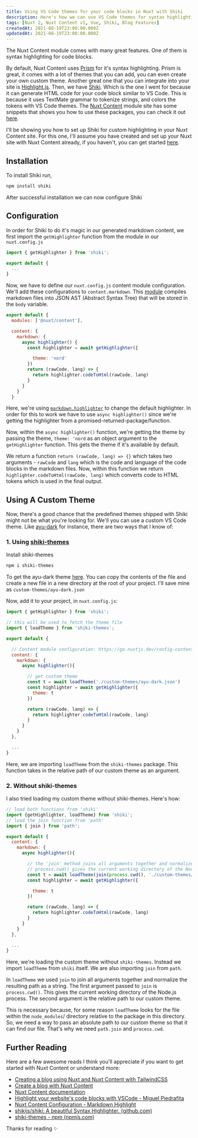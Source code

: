 ```yaml
---
title: Using VS Code themes for your code blocks in Nuxt with Shiki
description: Here's how we can use VS Code themes for syntax highlighting in our Nuxt site using Nuxt Content and Shiki
tags: [Nuxt 2, Nuxt Content v1, Vue, Shiki, Blog Features]
createdAt: 2021-08-19T23:00:00.000Z
updatedAt: 2021-08-19T23:00:00.000Z
---
```


The Nuxt Content module comes with many great features. One of them is syntax highlighting for code blocks.

By default, Nuxt Content uses [Prism](https://prismjs.com/) for it's syntax highlighting. Prism is great, it comes with a lot of themes that you can add, you can even create your own custom theme. Another great one that you can integrate into your site is [Highlight.js](https://highlightjs.org/). Then, we have [Shiki](https://shiki.matsu.io/). Which is the one I went for because it can generate HTML code for your code block similar to VS Code. This is because it uses TextMate grammar to tokenize strings, and colors the tokens with VS Code themes. The [Nuxt Content](https://content.nuxtjs.org/) module site has some snippets that shows you how to use these packages, you can check it out [here](https://content.nuxtjs.org/snippets/#custom-highlighter).

I'll be showing you how to set up Shiki for custom highlighting in your Nuxt Content site. For this one, I'll assume you have created and set up your Nuxt site with Nuxt Content already, if you haven't, you can get started [here](https://miracleio.me/blog/Creating-a-blog-using-Nuxt-and-Nuxt-Content---with-TailwindCSS).

## Installation

To install Shiki run,

```bash
npm install shiki
```

After successful installation we can now configure Shiki

## Configuration

In order for Shiki to do it's magic in our generated markdown content, we first import the `getHighlighter` function from the module in our `nuxt.config.js`

```javascript
import { getHighlighter } from 'shiki';

export default {
  ...
}
```

Now, we have to define our `nuxt.config.js` content module configuration. We'll add these configurations to `content.markdown`. This [module](https://content.nuxtjs.org/configuration#markdown) compiles markdown files into JSON AST (Abstract Syntax Tree) that will be stored in the `body` variable.

```javascript
export default {
  modules: ['@nuxt/content'],

  content: {
    markdown: {
      async highlighter() {
        const highlighter = await getHighlighter({

          theme: 'nord'
        })
        return (rawCode, lang) => {
          return highlighter.codeToHtml(rawCode, lang)
        }
      }
    }
  }
```

Here, we're using [`markdown.highlighter`](https://content.nuxtjs.org/configuration#markdownhighlighter) to change the default highlighter. In order for this to work we have to use `async highlighter()` since we're getting the highlighter from a promised-returned-package/function.

Now, within the `async highlighter()` function, we're getting the theme by passing the theme, `theme: 'nord` as an object argument to the `getHighlighter` function. This gets the theme if it's available by default.

We return a function `return (rawCode, lang) => {}` which takes two arguments - `rawCode` and `lang` which is the code and language of the code blocks in the markdown files. Now, within this function we return `highlighter.codeToHtml(rawCode, lang)` which converts code to HTML tokens which is used in the final output.

## Using A Custom Theme

Now, there's a good chance that the predefined themes shipped with Shiki might not be what you're looking for. We'll you can use a custom VS Code theme. Like [ayu-dark](https://github.com/ayu-theme/vscode-ayu/blob/master/ayu-dark.json) for instance, there are two ways that I know of:

### 1. Using [shiki-themes](https://www.npmjs.com/package/shiki-themes)

Install shiki-themes

```bash
npm i shiki-themes
```

To get the ayu-dark theme [here](https://github.com/ayu-theme/vscode-ayu/blob/master/ayu-dark.json). You can copy the contents of the file and create a new file in a new directory at the root of your project. I'll save mine as `custom-themes/ayu-dark.json`

Now, add it to your project, in `nuxt.config.js`:

```javascript
import { getHighlighter } from 'shiki';

// this will be used to fetch the theme file
import { loadTheme } from 'shiki-themes';

export default {

  // Content module configuration: https://go.nuxtjs.dev/config-content
  content: {
    markdown: {
      async highlighter(){

        // get custom theme
        const t = await loadTheme('./custom-themes/ayu-dark.json')
        const highlighter = await getHighlighter({
          theme: t
        })

        return (rawCode, lang) => {
          return highlighter.codeToHtml(rawCode, lang)
        }
      }
    }
  },

  ...
}

```

Here, we are importing `loadTheme` from the `shiki-themes` package. This function takes in the relative path of our custom theme as an argument.

### 2. Without shiki-themes

I also tried loading my custom theme without shiki-themes. Here's how:

```javascript
// load both functions from 'shiki'
import {getHighlighter, loadTheme} from 'shiki';
// load the join function from 'path'
import { join } from 'path';

export default {
  content: {
    markdown: {
      async highlighter(){

        // the 'join' method joins all arguments together and normalize the resulting path as a string
        // process.cwd() gives the current working directory of the Node.js process
        const t = await loadTheme(join(process.cwd(), './custom-themes/ayu-dark.json'))
        const highlighter = await getHighlighter({

          theme: t
        })

        return (rawCode, lang) => {
          return highlighter.codeToHtml(rawCode, lang)
        }
      }
    }
  },

  ...
}
```

Here, we're loading the custom theme without `shiki-themes`. Instead we import `loadTheme` from `shiki` itself. We are also importing `join` from `path`.

In `loadTheme` we used `join` to join all arguments together and normalize the resulting path as a string. The first argument passed to `join` is `process.cwd()`. This gives the current working directory of the Node.js process. The second argument is the relative path to our custom theme.

This is necessary because, for some reason `loadTheme` looks for the file within the `node_modules`/ directory relative to the package in this directory. So, we need a way to pass an absolute path to our custom theme so that it can find our file. That's why we need `path.join` and `process.cwd`.

## Further Reading

Here are a few awesome reads I think you'll appreciate if you want to get started with Nuxt Content or understand more:

- [Creating a blog using Nuxt and Nuxt Content with TailwindCSS](https://miracleio.me/blog/Creating-a-blog-using-Nuxt-and-Nuxt-Content---with-TailwindCSS)
- [Create a blog with Nuxt Content](https://nuxtjs.org/blog/creating-blog-with-nuxt-content)
- [Nuxt Content documentation](https://content.nuxtjs.org/)
- [Highlight your website's code blocks with VSCode - Miguel Piedrafita](https://miguelpiedrafita.com/vscode-highlighting#commento-login-box-container)
- [Nuxt Content Configuration - Markdown Highlight](https://content.nuxtjs.org/configuration#markdownhighlighter)
- [shikijs/shiki: A beautiful Syntax Highlighter. (github.com)](https://github.com/shikijs/shiki)
- [shiki-themes - npm (npmjs.com)](https://www.npmjs.com/package/shiki-themes#yours)

Thanks for reading ✨
